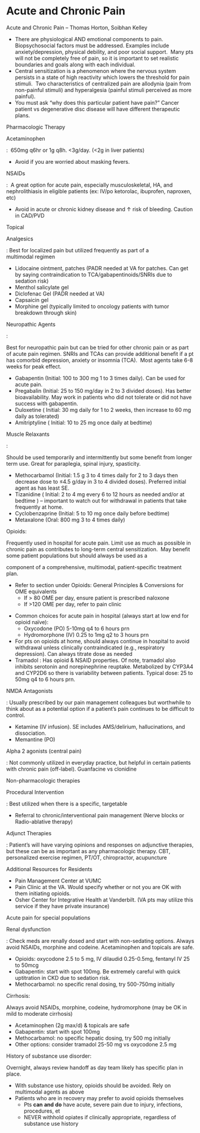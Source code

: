 # Acute and Chronic Pain

Acute and Chronic Pain – Thomas Horton, Soibhan Kelley

-   There are physiological AND emotional components to pain.
    Biopsychosocial factors must be addressed. Examples include
    anxiety/depression, physical debility, and poor social support. 
    Many pts will not be completely free of pain, so it is important to
    set realistic boundaries and goals along with each individual.
-   Central sensitization is a phenomenon where the nervous system
    persists in a state of high reactivity which lowers the threshold
    for pain stimuli.  Two characteristics of centralized pain are
    allodynia (pain from non-painful stimuli) and hyperalgesia (painful
    stimuli perceived as more painful).
-   You must ask “why does this particular patient have pain?” Cancer
    patient vs degenerative disc disease will have different therapeutic
    plans.

Pharmacologic Therapy

Acetaminophen

:  650mg q6hr or 1g q8h. \<3g/day. (\<2g in liver patients)

-   Avoid if you are worried about masking fevers.

NSAIDs

:  A great option for acute pain, especially musculoskeletal, HA, and
nephrolithiasis in eligible patients (ex: IV/po ketorolac, ibuprofen,
naproxen, etc)

-   Avoid in acute or chronic kidney disease and
    ↑
    risk of bleeding. Caution in CAD/PVD

Topical

Analgesics

: Best for localized pain but utilized frequently as part of a
multimodal regimen

-   Lidocaine ointment, patches (PADR needed at VA for patches. Can get
    by saying contraindication to TCA/gabapentinoids/SNRIs due to
    sedation risk)
-   Menthol
    salicylate gel
-   Diclofenac Gel (PADR needed at VA)
-   Capsaicin gel
-   Morphine gel (typically limited to oncology patients with tumor
    breakdown through skin)

Neuropathic Agents

:

Best for neuropathic pain but can be tried for other chronic pain or as
part of acute pain regimen. SNRIs and TCAs can provide additional
benefit if a pt has comorbid depression, anxiety or insomnia (TCA). 
Most agents take 6-8 weeks for peak effect.

-   Gabapentin
    (Initial: 100 to 300 mg 1 to 3 times daily). Can be used for acute
    pain.
-   Pregabalin
    (Initial: 25 to 150 mg/day in 2 to 3 divided doses). Has better
    bioavailability. May work in patients who did not tolerate or did
    not have success with gabapentin.
-   Duloxetine
    (
    Initial: 30 mg daily for 1 to 2 weeks, then increase to 60 mg daily
    as tolerated)
-   Amitriptyline (
    Initial: 10 to 25 mg once daily at bedtime)

Muscle Relaxants

:

Should be used temporarily and intermittently but some benefit from
longer term use. Great for paraplegia, spinal injury, spasticity.

-   Methocarbamol (Initial: 1.5 g 3 to 4 times daily for 2 to 3 days
    then decrease dose to ≤4.5 g/day in 3 to 4 divided doses). Preferred
    initial agent as has least SE.
-   Tizanidine (
    Initial: 2 to 4 mg every 6 to 12 hours as needed and/or at bedtime )
    – important to watch out for withdrawal in patients that take
    frequently at home.
-   Cyclobenzaprine
    (Initial: 5 to 10 mg once daily before bedtime)
-   Metaxalone (Oral: 800 mg 3 to 4 times daily)

Opioids:

Frequently used in hospital for acute pain. Limit use as much as
possible in chronic pain as contributes to long-term central
sensitization.  May benefit some patient populations but should always
be used as a

component of a comprehensive, multimodal, patient-specific treatment
plan.

-   Refer to section under Opioids: General Principles & Conversions for
    OME equivalents
    -   If >
        80
        OME per day, ensure patient is prescribed naloxone
    -   If >120 OME per day, refer to pain clinic

<!-- -->

-   Common choices for acute pain in hospital (always start at low end
    for opioid naïve):
    -   Oxycodone (PO) 5-10mg q4 to 6 hours prn
    -   Hydromorphone (IV) 0.25 to 1mg q2 to 3 hours prn
-   For pts on opioids at home, should always continue in hospital to
    avoid withdrawal unless clinically contraindicated (e.g.,
    respiratory depression). Can always titrate dose as needed
-   Tramadol
    : Has opioid & NSAID properties. Of note, tramadol also inhibits
    serotonin and norepinephrine reuptake. Metabolized by
    CYP3A4 and CYP2D6 so there is variability between patients. Typical
    dose: 25 to 50mg q4 to 6 hours prn.

NMDA Antagonists

: Usually prescribed by our pain management colleagues but worthwhile to
think about as a potential option if a patient’s pain continues to be
difficult to control.

-   Ketamine (IV infusion). SE includes AMS/delirium, hallucinations,
    and dissociation.
-   Memantine (PO)

Alpha 2 agonists (central pain)

: Not commonly utilized in everyday practice, but helpful in certain
patients with chronic pain (off-label). Guanfacine vs clonidine

Non-pharmacologic therapies

Procedural Intervention

: Best utilized when there is a specific, targetable

-   Referral
    to chronic/interventional pain management (Nerve blocks or
    Radio-ablative therapy)

Adjunct Therapies

: Patient’s will have varying opinions and responses on adjunctive
therapies, but these can be as important as any pharmacologic therapy.
CBT, personalized exercise regimen, PT/OT, chiropractor, acupuncture

Additional Resources for Residents

-   Pain Management Center at VUMC
-   Pain Clinic at the VA. Would specify whether or not you are OK with
    them initiating opioids.
-   Osher Center for Integrative Health at Vanderbilt. (VA pts may
    utilize this service if they have private insurance)

Acute pain for special populations

Renal dysfunction

: Check meds are renally dosed and start with non-sedating options.
Always avoid NSAIDs, morphine and codeine. Acetaminophen and topicals
are safe.

-   Opioids: oxycodone 2.5 to 5 mg, IV dilaudid 0.25-0.5mg, fentanyl IV
    25 to 50mcg
-   Gabapentin: start with spot 100mg. Be extremely careful with quick
    uptitration in CKD due to sedation risk.
-   Methocarbamol: no specific renal dosing, try 500-750mg initially

Cirrhosis:

Always avoid NSAIDs, morphine, codeine, hydromorphone (may be OK in mild
to moderate cirrhosis)

-   Acetaminophen (2g max/d) & topicals are safe
-   Gabapentin: start with spot 100mg
-   Methocarbamol: no specific hepatic dosing, try 500 mg initially
-   Other options: consider tramadol 25-50 mg vs oxycodone 2.5 mg

History of substance use disorder:

Overnight, always review handoff as day team likely has specific plan in
place.

-   With substance use history, opioids should be avoided. Rely on
    multimodal agents as above
-   Patients who are in recovery may prefer to avoid opioids themselves
    -   Pts **can** **and** **do** have acute, severe pain due to
        injury, infections, procedures, et
    -   NEVER withhold
        opiates if clinically appropriate, regardless of substance use
        history
